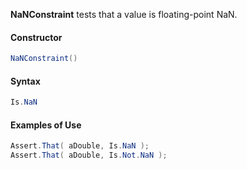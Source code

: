 **NaNConstraint** tests that a value is floating-point NaN.

<h4>Constructor</h4>

```C#
NaNConstraint()
```

<h4>Syntax</h4>

```C#
Is.NaN
```

<h4>Examples of Use</h4>

```C#
Assert.That( aDouble, Is.NaN );
Assert.That( aDouble, Is.Not.NaN );
```

